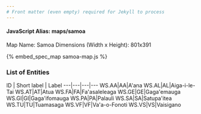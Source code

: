 ```yaml
---
# Front matter (even empty) required for Jekyll to process
---
```


#### JavaScript Alias: maps/samoa

Map Name: Samoa
Dimensions (Width x Height): 801x391



{% embed_spec_map samoa-map.js %}

### List of Entities

ID | Short label | Label
---|---|---|---
WS.AA|AA|A'ana
WS.AL|AL|Aiga-i-le-Tai
WS.AT|AT|Atua
WS.FA|FA|Fa'asaleleaga
WS.GE|GE|Gaga'emauga
WS.GI|GI|Gaga'ifomauga
WS.PA|PA|Palauli
WS.SA|SA|Satupa'itea
WS.TU|TU|Tuamasaga
WS.VF|VF|Va'a-o-Fonoti
WS.VS|VS|Vaisigano